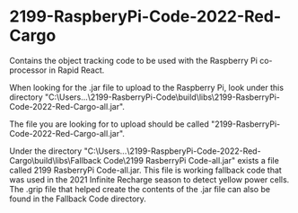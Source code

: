 # 2199-RaspberyPi-Code-2022-Red-Cargo
Contains the object tracking code to be used with the Raspberry Pi co-processor in Rapid React.

When looking for the .jar file to upload to the Raspberry Pi, look under this directory "C:\Users...\2199-RasberryPi-Code\build\libs\2199-RasberryPi-Code-2022-Red-Cargo-all.jar".

The file you are looking for to upload should be called "2199-RasberryPi-Code-2022-Red-Cargo-all.jar".

Under the directory "C:\Users\...\2199-RaspberyPi-Code-2022-Red-Cargo\build\libs\Fallback Code\2199 RasberryPi Code-all.jar" exists a file called 2199 RasberryPi Code-all.jar. This file is working fallback code that was used in the 2021 Infinite Recharge season to detect yellow power cells. The .grip file that helped create the contents of the .jar file can also be found in the Fallback Code directory.
